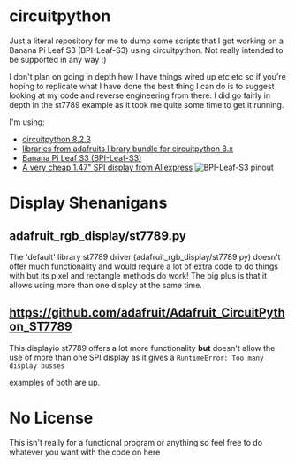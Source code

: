 # circuitpython
Just a literal repository for me to dump some scripts that I got working on a Banana Pi Leaf S3 (BPI-Leaf-S3) using circuitpython.
Not really intended to be supported in any way :)

I don't plan on going in depth how I have things wired up etc etc so if you're hoping to replicate what I have done the best thing I can do is to suggest looking at my code and reverse engineering from there.
I did go fairly in depth in the st7789 example as it took me quite some time to get it running.

I'm using:
* [circuitpython 8.2.3](https://circuitpython.org/board/bpi_leaf_s3/)
* [libraries from adafruits library bundle for circuitpython 8.x](https://circuitpython.org/libraries)
* [Banana Pi Leaf S3 (BPI-Leaf-S3)](https://wiki.banana-pi.org/BPI-Leaf-S3)
* [A very cheap 1.47" SPI display from Aliexpress](https://vi.aliexpress.com/item/1005003771379232.html)
![BPI-Leaf-S3 pinout](https://wiki.banana-pi.org/images/7/7e/Leaf-S3_board.png)

# Display Shenanigans 
## adafruit_rgb_display/st7789.py
The 'default' library st7789 driver (adafruit_rgb_display/st7789.py) doesn't offer much functionality and would require a lot of extra code to do things with but its pixel and rectangle methods do work! 
The big plus is that it allows using more than one display at the same time.
## https://github.com/adafruit/Adafruit_CircuitPython_ST7789
This displayio st7789 offers a lot more functionality **but** doesn't allow the use of more than one SPI display as it gives a 
`RuntimeError: Too many display busses` 

examples of both are up.

# No License
This isn't really for a functional program or anything so feel free to do whatever you want with the code on here
